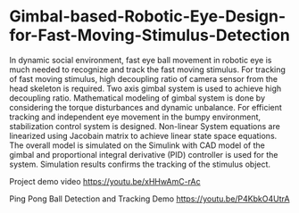 # Gimbal-based-Robotic-Eye-Design-for-Fast-Moving-Stimulus-Detection

In dynamic social environment, fast eye ball movement in robotic eye is much needed to recognize
and track the fast moving stimulus. For tracking of fast moving stimulus, high decoupling ratio of
camera sensor from the head skeleton is required. Two axis gimbal system is used to achieve high
decoupling ratio. Mathematical modeling of gimbal system is done by considering the torque
disturbances and dynamic unbalance. For efficient tracking and independent eye movement in
the bumpy environment, stabilization control system is designed. Non-linear System equations
are linearized using Jacobain matrix to achieve linear state space equations. The overall model
is simulated on the Simulink with CAD model of the gimbal and proportional integral derivative
(PID) controller is used for the system. Simulation results confirms the tracking of the stimulus
object.


Project demo video  https://youtu.be/xHHwAmC-rAc  

Ping Pong Ball Detection and Tracking Demo https://youtu.be/P4KbkO4UtrA
